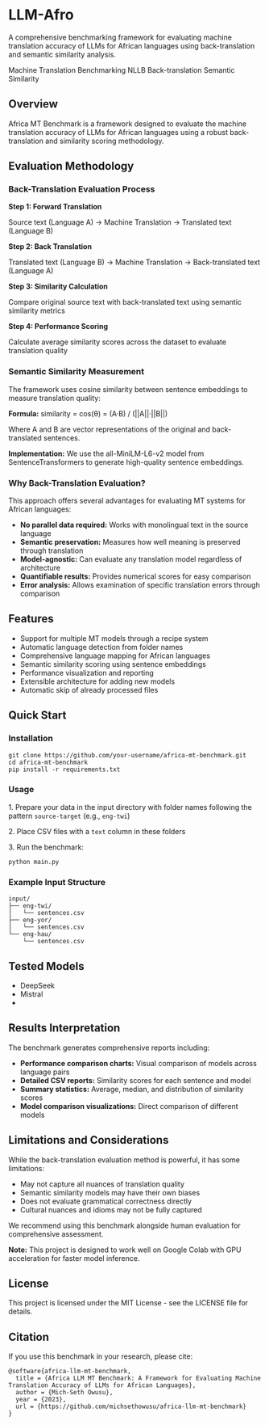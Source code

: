 LLM-Afro
===================

A comprehensive benchmarking framework for evaluating machine translation accuracy of LLMs for African languages using back-translation and semantic similarity analysis.

Machine Translation Benchmarking NLLB Back-translation Semantic Similarity

Overview
--------

Africa MT Benchmark is a framework designed to evaluate the machine translation accuracy of LLMs for African languages using a robust back-translation and similarity scoring methodology.

Evaluation Methodology
----------------------

### Back-Translation Evaluation Process

**Step 1: Forward Translation**

Source text (Language A) → Machine Translation → Translated text (Language B)

**Step 2: Back Translation**

Translated text (Language B) → Machine Translation → Back-translated text (Language A)

**Step 3: Similarity Calculation**

Compare original source text with back-translated text using semantic similarity metrics

**Step 4: Performance Scoring**

Calculate average similarity scores across the dataset to evaluate translation quality

### Semantic Similarity Measurement

The framework uses cosine similarity between sentence embeddings to measure translation quality:

**Formula:** similarity = cos(θ) = (A·B) / (||A||·||B||)

Where A and B are vector representations of the original and back-translated sentences.

**Implementation:** We use the all-MiniLM-L6-v2 model from SentenceTransformers to generate high-quality sentence embeddings.

### Why Back-Translation Evaluation?

This approach offers several advantages for evaluating MT systems for African languages:

*   **No parallel data required:** Works with monolingual text in the source language
*   **Semantic preservation:** Measures how well meaning is preserved through translation
*   **Model-agnostic:** Can evaluate any translation model regardless of architecture
*   **Quantifiable results:** Provides numerical scores for easy comparison
*   **Error analysis:** Allows examination of specific translation errors through comparison

Features
--------

*   Support for multiple MT models through a recipe system
*   Automatic language detection from folder names
*   Comprehensive language mapping for African languages
*   Semantic similarity scoring using sentence embeddings
*   Performance visualization and reporting
*   Extensible architecture for adding new models
*   Automatic skip of already processed files

Quick Start
-----------

### Installation

    git clone https://github.com/your-username/africa-mt-benchmark.git
    cd africa-mt-benchmark
    pip install -r requirements.txt

### Usage

1\. Prepare your data in the input directory with folder names following the pattern `source-target` (e.g., `eng-twi`)

2\. Place CSV files with a `text` column in these folders

3\. Run the benchmark:

    python main.py

### Example Input Structure

    input/
    ├── eng-twi/
    │   └── sentences.csv
    ├── eng-yor/
    │   └── sentences.csv
    └── eng-hau/
        └── sentences.csv

Tested Models
----------------

*   DeepSeek
*   Mistral
*   

Results Interpretation
----------------------

The benchmark generates comprehensive reports including:

*   **Performance comparison charts:** Visual comparison of models across language pairs
*   **Detailed CSV reports:** Similarity scores for each sentence and model
*   **Summary statistics:** Average, median, and distribution of similarity scores
*   **Model comparison visualizations:** Direct comparison of different models


Limitations and Considerations
------------------------------

While the back-translation evaluation method is powerful, it has some limitations:

*   May not capture all nuances of translation quality
*   Semantic similarity models may have their own biases
*   Does not evaluate grammatical correctness directly
*   Cultural nuances and idioms may not be fully captured

We recommend using this benchmark alongside human evaluation for comprehensive assessment.

**Note:** This project is designed to work well on Google Colab with GPU acceleration for faster model inference.

License
-------

This project is licensed under the MIT License - see the LICENSE file for details.


Citation
--------

If you use this benchmark in your research, please cite:

    @software{africa-llm-mt-benchmark,
      title = {Africa LLM MT Benchmark: A Framework for Evaluating Machine Translation Accuracy of LLMs for African Languages},
      author = {Mich-Seth Owusu},
      year = {2023},
      url = {https://github.com/michsethowusu/africa-llm-mt-benchmark}
    }

